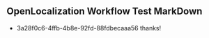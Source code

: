 ## OpenLocalization Workflow Test MarkDown
* 3a28f0c6-4ffb-4b8e-92fd-88fdbecaaa56 thanks!

<!--HONumber=Jul16_HO3-->



